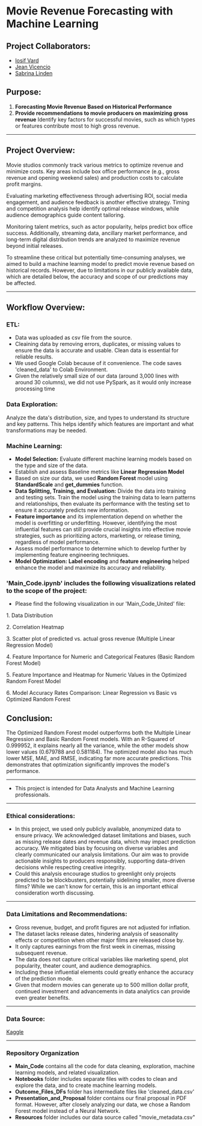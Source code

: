 # Movie Revenue Forecasting with Machine Learning

## Project Collaborators:
* [Iosif Vard](https://github.com/IosifVard)
* [Jean Vicencio](https://github.com/jpvicencio)
* [Sabrina Linden](https://github.com/LegallyNotBlonde)


## Purpose: 
1. **Forecasting Movie Revenue Based on Historical Performance**
2. **Provide recommendations to movie producers on maximizing gross revenue**
Identify key factors for successful movies, such as which types or features contribute most to high gross revenue.

___

## Project Overview:

<p> Movie studios commonly track various metrics to optimize revenue and minimize costs. Key areas include box office performance (e.g., gross revenue and opening weekend sales) and production costs to calculate profit margins. 
<p> Evaluating marketing effectiveness through advertising ROI, social media engagement, and audience feedback is another effective strategy. Timing and competition analysis help identify optimal release windows, while audience demographics guide content tailoring. 
<p> Monitoring talent metrics, such as actor popularity, helps predict box office success. Additionally, streaming data, ancillary market performance, and long-term digital distribution trends are analyzed to maximize revenue beyond initial releases.

<p> To streamline these critical but potentially time-consuming analyses, we aimed to build a machine learning model to predict movie revenue based on historical records. However, due to limitations in our publicly available data, which are detailed below, the accuracy and scope of our predictions may be affected.

___

## Workflow Overview:

### ETL:
* Data was uploaded as csv file from the source.
* Cleaining data by removing errors, duplicates, or missing values to ensure the data is accurate and usable. Clean data is essential for reliable results.
* We used Google Colab because of it convenience. The code saves 'cleaned_data' to Colab Environment.
* Given the relatively small size of our data (around 3,000 lines with around 30 columns), we did not use PySpark, as it would only increase processing time

### Data Exploration:
Analyze the data's distribution, size, and types to understand its structure and key patterns. This helps identify which features are important and what transformations may be needed.

### Machine Learning: 
* **Model Selection:** Evaluate different machine learning models based on the type and size of the data.
* Establish and assess Baseline metrics like **Linear Regression Model**
* Based on size our data, we used **Random Forest** model using **StandardScale** and **get_dummies** function.
* **Data Splitting, Training, and Evaluation:** Divide the data into training and testing sets. Train the model using the training data to learn patterns and relationships, then evaluate its performance with the testing set to ensure it accurately predicts new information.
* **Feature importance** and its implementation depend on whether the model is overfitting or underfitting. However, identifying the most influential features can still provide crucial insights into effective movie strategies, such as prioritizing actors, marketing, or release timing, regardless of model performance.
* Assess model performance to determine which to develop further by implementing feature engineering techniques.
* **Model Optimization:** **Label encoding** and **feature engineering** helped enhance the model and maximize its accuracy and reliability.

### 'Main_Code.ipynb' includes the following visualizations related to the scope of the project: 
* Please find the following visualization in our 'Main_Code_United' file: 
<p> 1. Data Distribution
<p> 2. Correlation Heatmap
<p> 3. Scatter plot of predicted vs. actual gross revenue (Multiple Linear Regression Model)
<p> 4. Feature Importance for Numeric and Categorical Features (Basic Random Forest Model)
<p> 5. Feature Importance and Heatmap for Numeric Values in the Optimized Random Forest Model
<p> 6. Model Accuracy Rates Comparison: Linear Regression vs Basic vs Optimized Random Forest

## Conclusion:

The Optimized Random Forest model outperforms both the Multiple Linear Regression and Basic Random Forest models. With an R-Squared of 0.999952, it explains nearly all the variance, while the other models show lower values (0.679788 and 0.581184). The optimized model also has much lower MSE, MAE, and RMSE, indicating far more accurate predictions. This demonstrates that optimization significantly improves the model's performance.

___

* This project is intended for Data Analysts and Machine Learning professionals.
___

### Ethical considerations:
* In this project, we used only publicly available, anonymized data to ensure privacy. We acknowledged dataset limitations and biases, such as missing release dates and revenue data, which may impact prediction accuracy. We mitigated bias by focusing on diverse variables and clearly communicated our analysis limitations. Our aim was to provide actionable insights to producers responsibly, supporting data-driven decisions while respecting creative integrity.
* Could this analysis encourage studios to greenlight only projects predicted to be blockbusters, potentially sidelining smaller, more diverse films? While we can't know for certain, this is an important ethical consideration worth discussing.

___

### Data Limitations and Recommendations:
* Gross revenue, budget, and profit figures are not adjusted for inflation.
* The dataset lacks release dates, hindering analysis of seasonality effects or competition when other major films are released close by.
* It only captures earnings from the first week in cinemas, missing subsequent revenue.
* The data does not capture critical variables like marketing spend, plot popularity, theater count, and audience demographics.
* Including these influential elements could greatly enhance the accuracy of the prediction mode.
* Given that modern movies can generate up to 500 million dollar profit, continued investment and advancements in data analytics can provide even greater benefits.
___

### Data Source:
[Kaggle](https://www.kaggle.com/datasets/carolzhangdc/imdb-5000-movie-dataset)

___

### Repository Organization
* **Main_Code** contains all the code for data cleaning, exploration, machine learning models, and related visualization.
* **Notebooks** folder includes separate files with codes to clean and explore the data, and to create machine learning  models.
* **Outcome_Files_DFs** folder has intermediate files like 'cleaned_data.csv'
* **Presentation_and_Proposal** folder contains our final proposal in PDF format. However, after closely analyzing our data, we chose a Random Forest model instead of a Neural Network.
* **Resources** folder includes our data source called "movie_metadata.csv"
